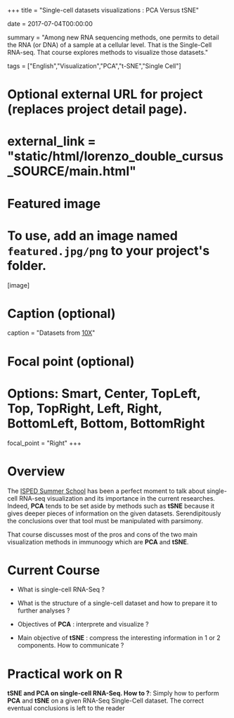 +++
title = "Single-cell datasets visualizations : PCA Versus tSNE"

date = 2017-07-04T00:00:00

summary = "Among new RNA sequencing methods, one permits to detail the RNA (or DNA) of a sample at a cellular level. That is the Single-Cell RNA-seq. That course explores methods to visualize those datasets."

tags = ["English","Visualization","PCA","t-SNE","Single Cell"]

# Optional external URL for project (replaces project detail page).
# external_link = "static/html/lorenzo_double_cursus_SOURCE/main.html"

# Featured image
# To use, add an image named `featured.jpg/png` to your project's folder. 
[image]
  # Caption (optional)
  caption = "Datasets from [10X](https://www.10xgenomics.com)"

  # Focal point (optional)
  # Options: Smart, Center, TopLeft, Top, TopRight, Left, Right, BottomLeft, Bottom, BottomRight
  focal_point = "Right"
+++

# Overview

The [ISPED Summer School](http://bss-publichealth.u-bordeaux.fr/en) has been a perfect moment to talk about single-cell RNA-seq visualization and its importance in the current researches. Indeed, **PCA** tends to be set aside by methods such as **tSNE** because it gives deeper pieces of information on the given datasets. Serendipitously the conclusions over that tool must be manipulated with parsimony. 

That course discusses most of the pros and cons of the two main visualization methods in immunoogy which are **PCA** and **tSNE**.
 
# Current Course

   - What is single-cell RNA-Seq ?
   
   - What is the structure of a single-cell dataset and how to prepare it to further analyses ?

   - Objectives of **PCA** : interprete and visualize ?

   - Main objective of **tSNE** : compress the interesting information in 1 or 2 components. How to communicate ?

[<i class="fa fa-file-pdf fa-2x"></i>](/pdf/pca_tsne.pdf)

# Practical work on R

**tSNE and PCA on single-cell RNA-Seq. How to ?**: Simply how to perform **PCA** and **tSNE** on a given RNA-Seq Single-Cell dataset. The correct eventual conclusions is left to the reader [<i class="fab fa-r-project fab-2x"></i>](/pdf/tsne.pdf)
